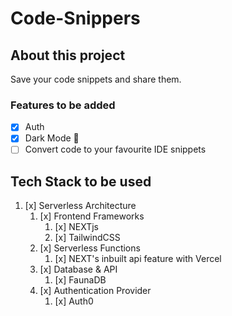 # Code-Snippers

## About this project

Save your code snippets and share them.

### Features to be added

- [x] Auth
- [x] Dark Mode 🌚
- [ ] Convert code to your favourite IDE snippets

## Tech Stack to be used

1. [x] Serverless Architecture
   1. [x] Frontend Frameworks
      1. [x] NEXTjs
      2. [x] TailwindCSS
   2. [x] Serverless Functions
      1. [x] NEXT's inbuilt api feature with Vercel
   3. [x] Database & API
      1. [x] FaunaDB
   4. [x] Authentication Provider
      1. [x] Auth0
